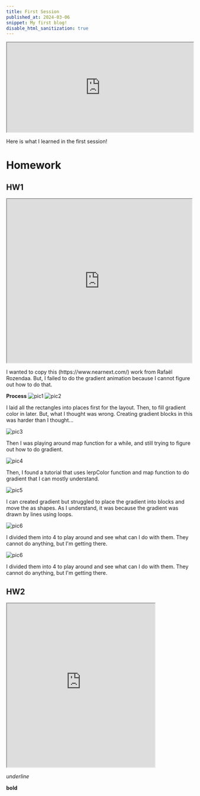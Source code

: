 ```yaml
---
title: First Session
published_at: 2024-03-06
snippet: My first blog!
disable_html_sanitization: true
---
```


<iframe src="https://editor.p5js.org/kimnhudiep2003/full/4xTclF0v2" width ="100%" height = "242px"></iframe>
<p>Here is what I learned in the first session!</p>

# Homework

## HW1
<iframe src="https://editor.p5js.org/kimnhudiep2003/full/AEnURm_oi" width ="500px" height = "442px"></iframe>
<p>I wanted to copy this (https://www.nearnext.com/) work from Rafaël Rozendaa. But, I failed to do the gradient animation because I cannot figure out how to do that.</p>

**Process**
<img src="/static/240306_first_post/Screenshot 2024-03-12 at 2.46.07 PM.png" alt="pic1">
<img src="/static/240306_first_post/Screenshot 2024-03-12 at 3.59.00 PM.png" alt="pic2">

<p>I laid all the rectangles into places first for the layout. Then, to fill gradient color in later. But, what I thought was wrong. Creating gradient blocks in this was harder than I thought...</p>

<img src="/static/240306_first_post/Screenshot 2024-03-12 at 5.01.42 PM.png" alt="pic3">
<p>Then I was playing around map function for a while, and still trying to figure out how to do gradient.</p>

<img src="/static/240306_first_post/Screenshot 2024-03-12 at 5.34.45 PM.png" alt="pic4">
<p>Then, I found a tutorial that uses lerpColor function and map function to do gradient that I can mostly understand.</p>

<img src="/static/240306_first_post/Screenshot 2024-03-12 at 6.01.54 PM.png" alt="pic5">
<p>I can created gradient but struggled to place the gradient into blocks and move the as shapes. As I understand, it was because the gradient was drawn by lines using loops.</p>

<img src="/static/240306_first_post/Screenshot 2024-03-12 at 6.08.56 PM.png" alt="pic6">
<p>I divided them into 4 to play around and see what can I do with them. They cannot do anything, but I'm getting there.</p>

<img src="/static/240306_first_post/Screenshot 2024-03-12 at 6.08.56 PM.png" alt="pic6">
<p>I divided them into 4 to play around and see what can I do with them. They cannot do anything, but I'm getting there.</p>

## HW2
<iframe src="https://editor.p5js.org/kimnhudiep2003/full/lWW5WM39P" width ="400px" height = "442px"></iframe>


_underline_

**bold**
